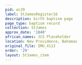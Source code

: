 ```yaml
---
pid: ac29
label: StJamesRegister16
description: birth baptism page
page_type: baptism record
collection: StJames
approx_date: '1840'
african_names: JCS Placeholder
location: New Providence, Bahamas
original_file: IMG_4113
order: '29'
layout: StJames_item
---
```

